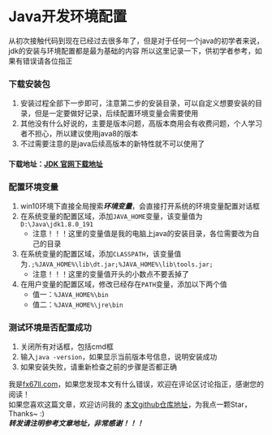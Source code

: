 # Java开发环境配置  

从初次接触代码到现在已经过去很多年了，但是对于任何一个java的初学者来说，jdk的安装与环境配置都是最为基础的内容 
所以这里记录一下，供初学者参考，如果有错误请各位指正  

### 下载安装包  
1. 安装过程全部下一步即可，注意第二步的安装目录，可以自定义想要安装的目录，但是一定要做好记录，后续配置环境变量会需要使用  
2. 其他没有什么好说的，主要是版本问题，高版本商用会有收费问题，个人学习者不担心，所以建议使用java8的版本  
3. 不过需要注意的是java后续高版本的新特性就不可以使用了  

#### 下载地址：[JDK 官网下载地址](http://www.oracle.com/technetwork/java/javase/downloads/index.html)

### 配置环境变量  
1. win10环境下直接全局搜索***环境变量***，会直接打开系统的环境变量配置对话框  
2. 在系统变量的配置区域，添加`JAVA_HOME`变量，该变量值为`D:\Java\jdk1.8.0_191`
	+ 注意！！！这里的变量值是我的电脑上java的安装目录，各位需要改为自己的目录  
3. 在系统变量的配置区域，添加`CLASSPATH`，该变量值为`.;%JAVA_HOME%\lib\dt.jar;%JAVA_HOME%\lib\tools.jar;`  
	+ 注意！！！这里的变量值开头的小数点不要丢掉了  
4. 在用户变量的配置区域，修改已经存在`PATH`变量，添加以下两个值
	+ 值一：`%JAVA_HOME%\bin`  
	+ 值二：`%JAVA_HOME%\jre\bin`  

### 测试环境是否配置成功
1. 关闭所有对话框，包括cmd框
2. 输入`java -version`，如果显示当前版本号信息，说明安装成功  
3. 如果安装失败，请重新检查之前的步骤是否都正确  

我是[fx67ll.com](https://fx67ll.com)，如果您发现本文有什么错误，欢迎在评论区讨论指正，感谢您的阅读！  
如果您喜欢这篇文章，欢迎访问我的 [本文github仓库地址](https://github.com/fx67ll/fx67llJava/blob/main/java-blog/2021/2021-10/install-jdk.md)，为我点一颗Star，Thanks~ :)  
***转发请注明参考文章地址，非常感谢！！！***